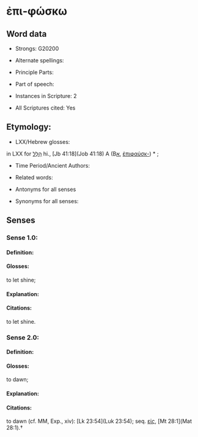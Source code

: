 # ἐπι-φώσκω 

<!-- Status: S2=NeedsEdits -->
<!-- Lexica used for edits:   -->

## Word data

* Strongs: G20200

* Alternate spellings:



* Principle Parts: 


* Part of speech: 


* Instances in Scripture: 2

* All Scriptures cited: Yes

## Etymology: 


* LXX/Hebrew glosses: 

in LXX for [הָלַל](//en-uhl/H1984) hi., [Jb 41:18](Job 41:18) A (B[א](), [ἐπιφαύσκ-]()) * ; 

* Time Period/Ancient Authors: 


* Related words: 

* Antonyms for all senses

* Synonyms for all senses: 


## Senses 


### Sense  1.0: 

#### Definition: 

#### Glosses: 

to let shine; 

#### Explanation: 


#### Citations: 

to let shine. 

### Sense  2.0: 

#### Definition: 

#### Glosses: 

to dawn; 

#### Explanation: 


#### Citations: 

to dawn (cf. MM, Exp., xiv): [Lk 23:54](Luk 23:54); seq. [εἰς](), [Mt 28:1](Mat 28:1).†
